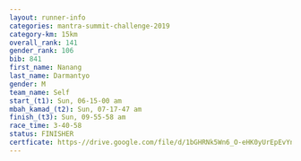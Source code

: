 ```yaml
---
layout: runner-info 
categories: mantra-summit-challenge-2019 
category-km: 15km 
overall_rank: 141
gender_rank: 106
bib: 841
first_name: Nanang
last_name: Darmantyo
gender: M
team_name: Self
start_(t1): Sun, 06-15-00 am
mbah_kamad_(t2): Sun, 07-17-47 am
finish_(t3): Sun, 09-55-58 am
race_time: 3-40-58
status: FINISHER
certficate: https-//drive.google.com/file/d/1bGHRNk5Wn6_O-eHK0yUrEpEvYnTx_atZ/view?usp=sharing
---
```

